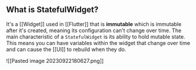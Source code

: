 
## What is StatefulWidget?

It's a [[Widget]] used in [[Flutter]] that is **immutable** which is immutable after it's created, meaning its configuration can't change over time. The main characteristic of a `StatefulWidget` is its ability to hold mutable state. This means you can have variables within the widget that change over time and can cause the [[UI]] to rebuild when they do.

![[Pasted image 20230922180627.png]]


